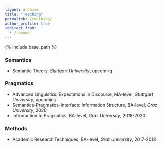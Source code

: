 ```yaml
---
layout: archive
title: "Teaching"
permalink: /teaching/
author_profile: true
redirect_from:
  - /resume
---
```


{% include base_path %}

### Semantics
* Semantic Theory, *Stuttgart University*, upcoming 


### Pragmatics
* Advanced Linguistics: Expectations in Discourse, MA-level, *Stuttgart University*, upcoming  
* Semantics-Pragmatics-Interface: Information Structure, BA-level, *Graz University*, 2020
* Introduction to Pragmatics, BA-level, *Graz University*, 2018-2020

### Methods
* Academic Research Techniques, BA-level, *Graz University*, 2017-2018
